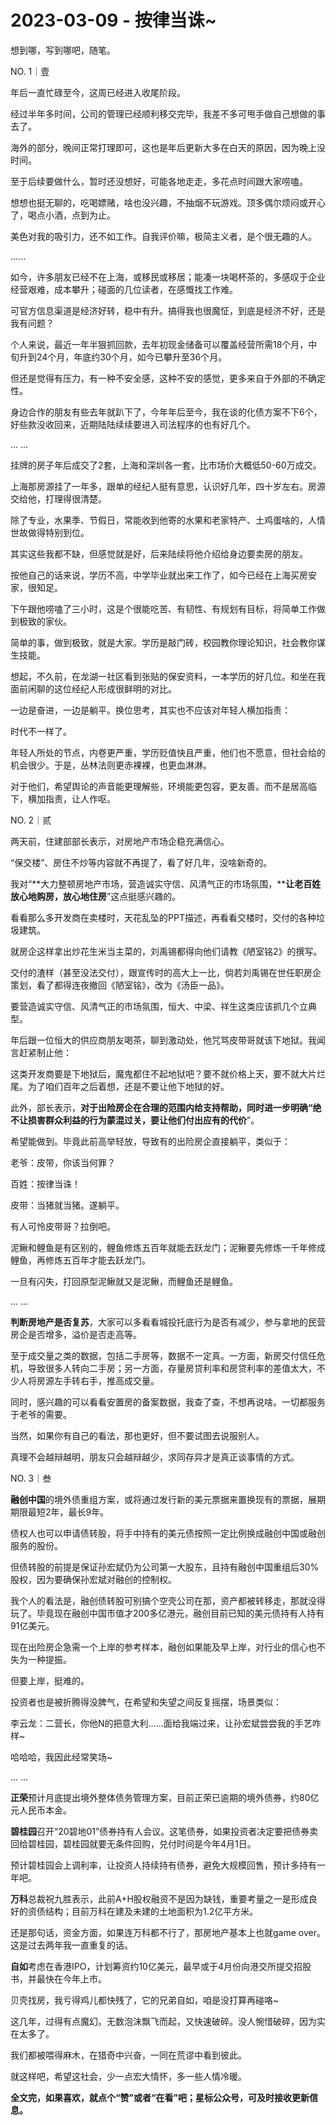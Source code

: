 # 2023-03-09 - 按律当诛~

想到哪，写到哪吧，随笔。

NO. 1｜壹

年后一直忙碌至今，这周已经进入收尾阶段。

经过半年多时间，公司的管理已经顺利移交完毕，我差不多可甩手做自己想做的事去了。

海外的部分，晚间正常打理即可，这也是年后更新大多在白天的原因，因为晚上没时间。

至于后续要做什么，暂时还没想好，可能各地走走，多花点时间跟大家唠嗑。

想想也挺无聊的，吃喝嫖赌，啥也没兴趣，不抽烟不玩游戏。顶多偶尔烦闷或开心了，喝点小酒，点到为止。

美色对我的吸引力，还不如工作。自我评价嘛，极简主义者，是个很无趣的人。

......

如今，许多朋友已经不在上海，或移民或移居；能凑一块喝杯茶的，多感叹于企业经营艰难，成本攀升；碰面的几位读者，在感慨找工作难。

可官方信息渠道是经济好转，稳中有升。搞得我也很魔怔，到底是经济不好，还是我有问题？

个人来说，最近一年半狠抓回款，去年初现金储备可以覆盖经营所需18个月，中旬升到24个月，年底约30个月，如今已攀升至36个月。

但还是觉得有压力，有一种不安全感，这种不安的感觉，更多来自于外部的不确定性。

身边合作的朋友有些去年就趴下了，今年年后至今，我在谈的化债方案不下6个，好些款没收回来，近期陆陆续续要进入司法程序的也有好几个。

... ...

挂牌的房子年后成交了2套，上海和深圳各一套，比市场价大概低50-60万成交。

上海那房源挂了一年多，跟单的经纪人挺有意思，认识好几年，四十岁左右。房源交给他，打理得很清楚。

除了专业，水果季、节假日，常能收到他寄的水果和老家特产、土鸡蛋啥的，人情世故做得特别到位。

其实这些我都不缺，但感觉就是好，后来陆续将他介绍给身边要卖房的朋友。

按他自己的话来说，学历不高，中学毕业就出来工作了，如今已经在上海买房安家，很知足。

下午跟他唠嗑了三小时，这是个很能吃苦、有韧性、有规划有目标，将简单工作做到极致的家伙。

简单的事，做到极致，就是大家。学历是敲门砖，校园教你理论知识，社会教你谋生技能。

想起，不久前，在龙湖一社区看到张贴的保安资料，一本学历的好几位。和坐在我面前闲聊的这位经纪人形成很鲜明的对比。

一边是奋进，一边是躺平。换位思考，其实也不应该对年轻人横加指责：

时代不一样了。

年轻人所处的节点，内卷更严重，学历贬值快且严重，他们也不愿意，但社会给的机会很少。于是，丛林法则更赤裸裸，也更血淋淋。

对于他们，希望舆论的声音能更理解些，环境能更包容，更友善。而不是居高临下，横加指责，让人作呕。

NO. 2｜贰

两天前，住建部部长表示，对房地产市场企稳充满信心。

“保交楼”、房住不炒等内容就不再提了，看了好几年，没啥新奇的。

我对“**大力整顿房地产市场，营造诚实守信、风清气正的市场氛围，****让老百姓放心地购房，放心地住房**”这点挺感兴趣的。

看看那么多开发商在卖楼时，天花乱坠的PPT描述，再看看交楼时，交付的各种垃圾建筑。

就房企这样拿出炒花生米当主菜的，刘禹锡都得向他们请教《陋室铭2》的撰写。

交付的渣样（甚至没法交付），跟宣传时的高大上一比，倘若刘禹锡在世任职房企策划，看了都得连夜撤回《陋室铭》，改为《汤臣一品》。

要营造诚实守信、风清气正的市场氛围，恒大、中梁、祥生这类应该抓几个立典型。

年后跟一位恒大的供应商朋友喝茶，聊到激动处，他咒骂皮带哥就该下地狱。我闻言赶紧制止他：

这类开发商要是下地狱后，魔鬼都住不起地狱吧？要不就价格上天，要不就大片烂尾。为了咱们百年之后着想，还是不要让他下地狱的好。

此外，部长表示，**对于出险房企在合理的范围内给支持帮助，同时进一步明确“绝不让损害群众利益的行为蒙混过关，要让他们付出应有的代价**”。

希望能做到。毕竟此前高举轻放，导致有的出险房企直接躺平，类似于：

老爷：皮带，你该当何罪？

百姓：按律当诛！

皮带：当猪就当猪。遂躺平。

有人可怜皮带哥？拉倒吧。

泥鳅和鲤鱼是有区别的，鲤鱼修炼五百年就能去跃龙门；泥鳅要先修炼一千年修成鲤鱼，再修炼五百年才能去跃龙门。

一旦有闪失，打回原型泥鳅就又是泥鳅，而鲤鱼还是鲤鱼。

... ...

**判断房地产是否复苏**，大家可以多看看城投托底行为是否有减少，参与拿地的民营房企是否增多，溢价是否走高等。

至于成交量之类的数据，包括二手房等，数据不一定真。一方面，新房交付信任危机，导致很多人转向二手房；另一方面，存量房贷利率和房贷利率的差值太大，不少人将房源左手转右手，推高成交量。

同时，感兴趣的可以看看安置房的备案数据，我查了查，不想再说啥。一切都服务于老爷的需要。

当然，如果你有自己的看法，那也更好，但不要试图去说服别人。

真理不会越辩越明，朋友只会越辩越少，求同存异才是真正谈事情的方式。

NO. 3｜叁

**融创中国**的境外债重组方案，或将通过发行新的美元票据来置换现有的票据，展期期限最短2年，最长9年。

债权人也可以申请债转股，将手中持有的美元债按照一定比例换成融创中国或融创服务的股份。

但债转股的前提是保证孙宏斌仍为公司第一大股东，且持有融创中国重组后30%股权，因为要确保孙宏斌对融创的控制权。

我个人的看法是，融创债转股可别搞个空壳公司在那，资产都被转移走，那就没得玩了。毕竟现在融创中国市值才200多亿港元，融创目前已知的美元债持有人持有91亿美元。

现在出险房企急需一个上岸的参考样本，融创如果能及早上岸，对行业的信心也不失为一种提振。

但要上岸，挺难的。

投资者也是被折腾得没脾气，在希望和失望之间反复摇摆，场景类似：

李云龙：二营长，你他N的把意大利......面给我端过来，让孙宏斌尝尝我的手艺咋样~

哈哈哈，我因此经常笑场~

... ...

**正荣**预计月底提出境外整体债务管理方案，目前正荣已逾期的境外债券，约80亿元人民币本金。

**碧桂园**召开“20碧地01”债券持有人会议。这笔债券，如果投资者决定要把债券卖回给碧桂园，碧桂园就要无条件回购，兑付时间是今年4月1日。

预计碧桂园会上调利率，让投资人持续持有债券，避免大规模回售，预计多持有一年吧。

**万科**总裁祝九胜表示，此前A+H股权融资不是因为缺钱，重要考量之一是形成良好的资债结构；目前万科在建及未建的土地面积为1.2亿平方米。

还是那句话，资金方面，如果连万科都不行了，那房地产基本上也就game over。这是过去两年我一直重复的话。

**自如**考虑在香港IPO，计划筹资约10亿美元，最早或于4月份向港交所提交招股书，并最快在今年上市。

贝壳找房，我亏得鸡儿都快残了，它的兄弟自如，咱是没打算再碰咯~

这几年，过得有点魔幻。无数泡沫飘飞而起，又快速破碎。没人惋惜破碎，因为实在太多了。

我们都被喂得麻木，在猎奇中兴奋，一同在荒谬中看到彼此。

就这样吧，希望这社会，少一点宏大情怀，多一些人情冷暖。

**全文完，如果喜欢，就点个“赞”或者“在看”吧；星标公众号，可及时接收更新信息。**
